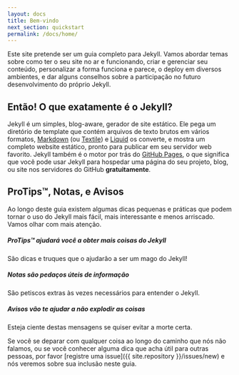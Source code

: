 ```yaml
---
layout: docs
title: Bem-vindo
next_section: quickstart
permalink: /docs/home/
---
```



Este site pretende ser um guia completo para Jekyll. Vamos abordar temas sobre como ter o seu site no ar e funcionando, criar e gerenciar seu conteúdo, personalizar a forma funciona e parece, o deploy em diversos ambientes, e dar alguns conselhos sobre a participação no futuro desenvolvimento do próprio Jekyll.

## Então! O que exatamente é o Jekyll?

Jekyll é um simples, blog-aware, gerador de site estático. Ele pega um diretório
de template que contém arquivos de texto brutos em vários formatos, 
[Markdown](http://daringfireball.net/projects/markdown/) (ou
[Textile](http://textile.sitemonks.com/)) e
[Liquid](http://wiki.shopify.com/Liquid)
os converte, e mostra um completo website estático, pronto para publicar
em seu servidor web favorito. Jekyll também é o motor por trás do
[GitHub Pages](http://pages.github.com), o que significa que você pode 
usar Jekyll para hospedar uma página do seu projeto, blog, ou site
nos servidores do GitHub **gratuitamente**.

## ProTips™, Notas, e Avisos

Ao longo deste guia existem algumas dicas pequenas e práticas que podem tornar o uso do Jekyll mais fácil, mais interessante e menos arriscado. Vamos olhar com mais atenção.

<div class="note">
  <h5>ProTips™ ajudará você a obter mais coisas do Jekyll</h5>
  <p>São dicas e truques que o ajudarão a ser um mago do Jekyll!</p>
</div>

<div class="note info">
  <h5>Notas são pedaços úteis de informação</h5>
  <p>São petiscos extras às vezes necessários para entender o 
     Jekyll.</p>
</div>

<div class="note warning">

  <h5>Avisos vão te ajudar a não explodir as coisas</h5>
  <p>Esteja ciente destas mensagens se quiser evitar a morte certa.</p>
</div>

Se você se deparar com qualquer coisa ao longo do caminho que nós não falamos, 
ou se você conhecer alguma dica que acha útil para outras pessoas, por favor [registre uma
issue]({{ site.repository }}/issues/new) e nós veremos sobre sua inclusão neste guia.
